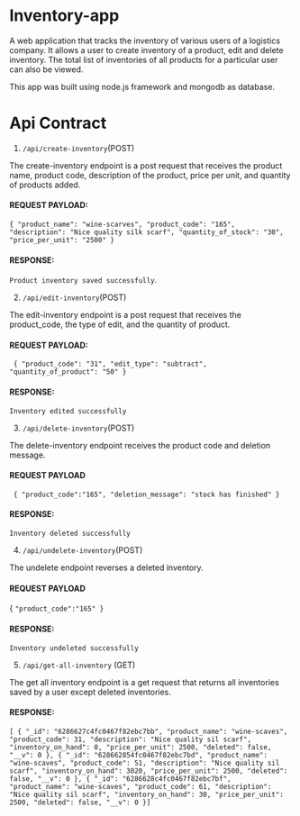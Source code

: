 # Inventory-app
A web application that tracks the inventory of various users of a logistics company.
It allows a user to create inventory of a product, edit and delete inventory. The total list
of inventories of all products for a particular user can also be viewed.

This app was built using node.js framework and mongodb as database.

# Api Contract
1. `/api/create-inventory`(POST)

The create-inventory endpoint is a post request that receives the product name, product code,
description of the product, price per unit, and quantity of products added.

#### REQUEST PAYLOAD:

`{
"product_name": "wine-scarves",
"product_code": "165",
"description": "Nice quality silk scarf",
"quantity_of_stock": "30",
"price_per_unit": "2500"
}`

#### RESPONSE:

`Product inventory saved successfully`.


2. `/api/edit-inventory`(POST)

The edit-inventory endpoint is a post request that receives the product_code, the type of edit, and the quantity of product.

#### REQUEST PAYLOAD:

` {
   "product_code": "31",
   "edit_type": "subtract",
   "quantity_of_product": "50"
   }`

#### RESPONSE:

`Inventory edited successfully`

3. `/api/delete-inventory`(POST)
   
The delete-inventory endpoint receives the product code and deletion message.

#### REQUEST PAYLOAD

` {
"product_code":"165",
"deletion_message": "stock has finished"
}`

#### RESPONSE:

`Inventory deleted successfully`

4. `/api/undelete-inventory`(POST)

The undelete endpoint reverses a deleted inventory.

#### REQUEST PAYLOAD

{
`"product_code":"165"
}`

#### RESPONSE:

`Inventory undeleted successfully`

5. `/api/get-all-inventory` (GET)

The get all inventory endpoint is a get request that returns all inventories saved by a user except deleted inventories.

#### RESPONSE:

`[
{
"_id": "6286627c4fc0467f82ebc7bb",
"product_name": "wine-scaves",
"product_code": 31,
"description": "Nice quality sil scarf",
"inventory_on_hand": 0,
"price_per_unit": 2500,
"deleted": false,
"__v": 0
},
{
"_id": "628662854fc0467f82ebc7bd",
"product_name": "wine-scaves",
"product_code": 51,
"description": "Nice quality sil scarf",
"inventory_on_hand": 3020,
"price_per_unit": 2500,
"deleted": false,
"__v": 0
},
{
"_id": "6286628c4fc0467f82ebc7bf",
"product_name": "wine-scaves",
"product_code": 61,
"description": "Nice quality sil scarf",
"inventory_on_hand": 30,
"price_per_unit": 2500,
"deleted": false,
"__v": 0
}]`